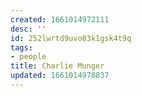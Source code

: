 ```yaml
---
created: 1661014972111
desc: ''
id: 252lwrtd9uvo83k1gsk4t9q
tags:
- people
title: Charlie Munger
updated: 1661014978837
---
```

   
